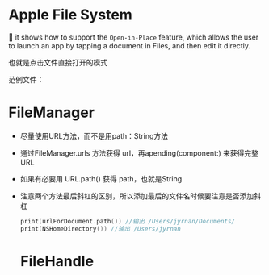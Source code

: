 # Apple File System

🤔 it shows how to support the `Open-in-Place` feature, which allows the user to launch an app by tapping a document in Files, and then edit it directly.

也就是点击文件直接打开的模式

范例文件：

# FileManager

- 尽量使用URL方法，而不是用path：String方法
- 通过FileManager.urls 方法获得 url，再apending(component:) 来获得完整URL
- 如果有必要用 URL.path() 获得 path，也就是String
- 注意两个方法最后斜杠的区别，所以添加最后的文件名时候要注意是否添加斜杠
    
    ```swift
    print(urlForDocument.path()) //输出 /Users/jyrnan/Documents/
    print(NSHomeDirectory()) //输出 /Users/jyrnan
    ```
    
    # FileHandle